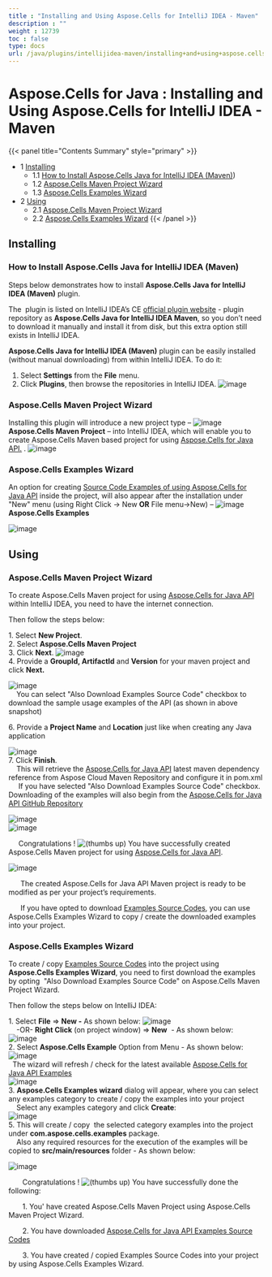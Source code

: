 ```yaml
---
title : "Installing and Using Aspose.Cells for IntelliJ IDEA - Maven" 
description : "" 
weight : 12739 
toc : false
type: docs
url: /java/plugins/intellijidea-maven/installing+and+using+aspose.cells+for+intellij+idea+-+maven/
---
```


# Aspose.Cells for Java : Installing and Using Aspose.Cells for IntelliJ IDEA - Maven


{{< panel title="Contents Summary" style="primary" >}}
*   1 [Installing](#installing)
    *   1.1 [How to Install Aspose.Cells Java for IntelliJ IDEA (Maven)](#how-to-install-aspose.cells-java-for-intellij-idea-(maven)))
    *   1.2 [Aspose.Cells Maven Project Wizard](#aspose.cells-maven-project-wizard)
    *   1.3 [Aspose.Cells Examples Wizard](#aspose.cells-examples-wizard)
*   2 [Using](#using)
    *   2.1 [Aspose.Cells Maven Project Wizard](#aspose.cells-maven-project-wizard)
    *   2.2 [Aspose.Cells Examples Wizard](#aspose.cells-examples-wizard)
{{< /panel >}}
## Installing

### How to Install Aspose.Cells Java for IntelliJ IDEA (Maven)

Steps below demonstrates how to install **Aspose.Cells Java for IntelliJ IDEA (Maven)** plugin.

The  plugin is listed on IntelliJ IDEA’s CE [official plugin website](https://goo.gl/R4pysl) - plugin repository as **Aspose.Cells Java for IntelliJ IDEA Maven**, so you don’t need to download it manually and install it from disk, but this extra option still exists in IntelliJ IDEA.

**Aspose.Cells Java for IntelliJ IDEA (Maven)** plugin can be easily installed (without manual downloading) from within IntelliJ IDEA. To do it:

1.  Select **Settings** from the **File** menu.
2.  Click **Plugins**, then browse the repositories in IntelliJ IDEA. ![image](http://i.imgur.com/LbtcI11.jpg)

### Aspose.Cells Maven Project Wizard

Installing this plugin will introduce a new project type – ![image](https://raw.githubusercontent.com/aspose-cells/Aspose.Cells-for-Java/master/Plugins/Aspose.Cells-for-Java_for_IntelliJ%28Maven%29/src/resources/asposeSmall.png)**Aspose.Cells Maven Project** – into IntelliJ IDEA, which will enable you to create Aspose.Cells Maven based project for using [Aspose.Cells for Java API.](http://goo.gl/c1eSD2) . ![image](http://i.imgur.com/m1DU9A1.jpg)

### Aspose.Cells Examples Wizard

An option for creating [Source Code Examples of using Aspose.Cells for Java API](https://github.com/aspose-cells/Aspose.Cells-for-Java/tree/master/Examples) inside the project, will also appear after the installation under "New" menu (using Right Click -> New **OR** File menu->New) – ![image](https://raw.githubusercontent.com/aspose-cells/Aspose.Cells-for-Java/master/Plugins/Aspose.Cells-for-Java_for_IntelliJ%28Maven%29/src/resources/asposeSmall.png) **Aspose.Cells Examples**

![image](http://i.imgur.com/bc05c5V.jpg)

## Using

### Aspose.Cells Maven Project Wizard

To create Aspose.Cells Maven project for using [Aspose.Cells for Java API](http://goo.gl/c1eSD2) within IntelliJ IDEA, you need to have the internet connection.

Then follow the steps below:

1\. Select **New Project**.  
2\. Select **Aspose.Cells Maven Project**  
3\. Click **Next**. ![image](http://i.imgur.com/m1DU9A1.jpg)  
4\. Provide a **GroupId, ArtifactId** and **Version** for your maven project and click **Next.**

![image](http://i.imgur.com/kHiJRCe.jpg)  
    You can select "Also Download Examples Source Code" checkbox to download the sample usage examples of the API (as shown in above snapshot)

6\. Provide a **Project Name** and **Location** just like when creating any Java application

![image](http://i.imgur.com/0gSZUIu.jpg)  
7\. Click **Finish**.  
    This will retrieve the [Aspose.Cells for Java API](http://goo.gl/c1eSD2) latest maven dependency reference from Aspose Cloud Maven Repository and configure it in pom.xml  
     If you have selected "Also Download Examples Source Code" checkbox. Downloading of the examples will also begin from the [Aspose.Cells for Java API GitHub Repository](https://github.com/aspose-cells/Aspose.Cells-for-Java/tree/master/Examples)

![image](http://i.imgur.com/EeZOq3s.jpg)  
![image](http://i.imgur.com/buJsM8V.jpg)

     Congratulations ! ![(thumbs up)](s/en_GB-1988229788/4108/b47156ace146e4f759b49ef98258cb637bdd5af8.5/_/images/icons/emoticons/thumbs_up.png) You have successfully created Aspose.Cells Maven project for using [Aspose.Cells for Java API](http://goo.gl/c1eSD2).

![image](http://i.imgur.com/2oON4Vh.jpg)

      The created Aspose.Cells for Java API Maven project is ready to be modified as per your project’s requirements.

      If you have opted to download [Examples Source Codes](https://github.com/aspose-cells/Aspose.Cells-for-Java/tree/master/Examples), you can use Aspose.Cells Examples Wizard to copy / create the downloaded examples into your project.

### Aspose.Cells Examples Wizard

To create / copy [Examples Source Codes](https://github.com/aspose-cells/Aspose.Cells-for-Java/tree/master/Examples) into the project using **Aspose.Cells Examples Wizard**, you need to first download the examples by opting  "Also Download Examples Source Code" on Aspose.Cells Maven Project Wizard.

Then follow the steps below on IntelliJ IDEA:

1\. Select **File** => **New -** As shown below: ![image](http://i.imgur.com/N8tT9Q0.jpg)  
    -OR- **Right Click** (on project window) => **New**  - As shown below: ![image](http://i.imgur.com/aUBWkhp.jpg)  
2\. Select **Aspose.Cells Example** Option from Menu - As shown below:  
![image](http://i.imgur.com/G4nwlEM.jpg)  
  The wizard will refresh / check for the latest available [Aspose.Cells for Java API Examples](https://github.com/aspose-cells/Aspose.Cells-for-Java/tree/master/Examples)  
![image](http://i.imgur.com/5PZwsuq.jpg)  
3\. **Aspose.Cells Examples wizard** dialog will appear, where you can select any examples category to create / copy the examples into your project  
    Select any examples category and click **Create**:  
![image](http://i.imgur.com/bc05c5V.jpg)  
5\. This will create / copy  the selected category examples into the project under **com.aspose.cells.examples** package.  
    Also any required resources for the execution of the examples will be copied to **src/main/resources** folder - As shown below:

![image](http://i.imgur.com/jyxdO4D.jpg)

       Congratulations ! ![(thumbs up)](s/en_GB-1988229788/4108/b47156ace146e4f759b49ef98258cb637bdd5af8.5/_/images/icons/emoticons/thumbs_up.png) You have successfully done the following:

       1. You' have created Aspose.Cells Maven Project using Aspose.Cells Maven Project Wizard.

       2. You have downloaded [Aspose.Cells for Java API Examples Source Codes](https://github.com/aspose-cells/Aspose.Cells-for-Java/tree/master/Examples)

       3. You have created / copied Examples Source Codes into your project by using Aspose.Cells Examples Wizard.

